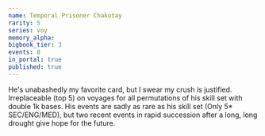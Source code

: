 ```yaml
---
name: Temporal Prisoner Chakotay
rarity: 5
series: voy
memory_alpha:
bigbook_tier: 3
events: 8
in_portal: true
published: true
---
```


He's unabashedly my favorite card, but I swear my crush is justified. Irreplaceable (top 5) on voyages for all permutations of his skill set with double 1k bases. His events are sadly as rare as his skill set (Only 5* SEC/ENG/MED), but two recent events in rapid succession after a long, long drought give hope for the future.
